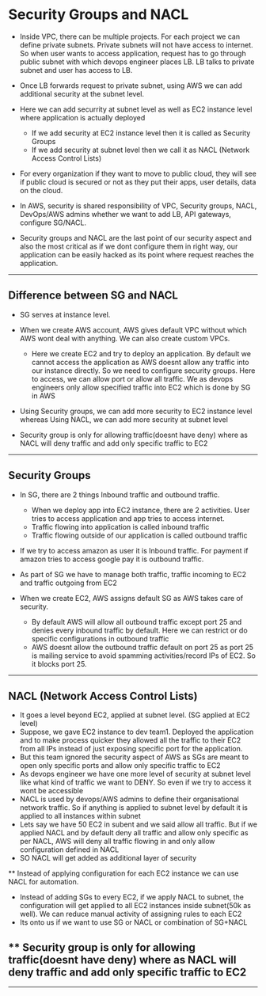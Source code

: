 # Security Groups and NACL

- Inside VPC, there can be multiple projects. For each project we can define private subnets. Private subnets will not have access to internet. So when user wants to access application, request has to go through public subnet with which devops engineer places LB. LB talks to private subnet and user has access to LB.
- Once LB forwards request to private subnet, using AWS we can add additional security at the subnet level.

- Here we can add securrity at subnet level as well as EC2 instance level where application is actually deployed
  - If we add security at EC2 instance level then it is called as Security Groups
  - If we add security at subnet level then we call it as NACL (Network Access Control Lists)
 
- For every organization if they want to move to public cloud, they will see if public cloud is secured or not as they put their apps, user details, data on the cloud.
- In AWS, security is shared responsibility of VPC, Security groups, NACL, DevOps/AWS admins whether we want to add LB, API gateways, configure SG/NACL.
- Security groups and NACL are the last point of our security aspect and also the most critical as if we dont configure them in right way, our application can be easily hacked as its point where request reaches the application.

---------------------------------------------------------------------------------------------------

Difference between SG and NACL
-
- SG serves at instance level.
- When we create AWS account, AWS gives default VPC without which AWS wont deal with anything. We can also create custom VPCs. 
  - Here we create EC2 and try to deploy an application. By default we cannot access the application as AWS doesnt allow any traffic into our instance directly. So we need to configure security groups. Here to access, we can allow port or allow all traffic. We as devops engineers only allow specified traffic into EC2 which is done by SG in AWS
- Using Security groups, we can add more security to EC2 instance level whereas Using NACL, we can add more security at subnet level

- Security group is only for allowing traffic(doesnt have deny) where as NACL will deny traffic and add only specific traffic to EC2

---------------------------------------------------------------------------------------------------

Security Groups
-
- In SG, there are 2 things Inbound traffic and outbound traffic.
  - When we deploy app into EC2 instance, there are 2 activities. User tries to access application and app tries to access internet.
  - Traffic flowing into application is called inbound traffic
  - Traffic flowing outside of our application is called outbound traffic
 
- If we try to access amazon as user it is Inbound traffic. For payment if amazon tries to access google pay it is outbound traffic.
- As part of SG we have to manage both traffic, traffic incoming to EC2 and traffic outgoing from EC2

- When we create EC2, AWS assigns default SG as AWS takes care of security.
  - By default AWS will allow all outbound traffic except port 25 and denies every inbound traffic by default. Here we can restrict or do specific configurations in outbound traffic
  - AWS doesnt allow the outbound traffic default on port 25 as port 25 is mailing service to avoid spamming activities/record IPs of EC2. So it blocks port 25.

---------------------------------------------------------------------------------------------------

NACL (Network Access Control Lists)
-
- It goes a level beyond EC2, applied at subnet level. (SG applied at EC2 level)
- Suppose, we gave EC2 instance to dev team1. Deployed the application and to make process quicker they allowed all the traffic to their EC2 from all IPs instead of just exposing specific port for the application.
- But this team ignored the security aspect of AWS as SGs are meant to open only specific ports and allow only specific traffic to EC2
- As devops engineer we have one more level of security at subnet level like what kind of traffic we want to DENY. So even if we try to access it wont be accessible
- NACL is used by devops/AWS admins to define their organisational network traffic. So if anything is applied to subnet level by default it is applied to all instances within subnet
- Lets say we have 50 EC2 in subent and we said allow all traffic. But if we applied NACL and by default deny all traffic and allow only specific as per NACL, AWS will deny all traffic flowing in and only allow configuration defined in NACL
- SO NACL will get added as additional layer of security

** Instead of applying configuration for each EC2 instance we can use NACL for automation.
- Instead of adding SGs to every EC2, if we apply NACL to subnet, the configuration will get applied to all EC2 instances inside subnet(50k as well). We can reduce manual activity of assigning rules to each EC2
- Its onto us if we want to use SG or NACL or combination of SG+NACL

** Security group is only for allowing traffic(doesnt have deny) where as NACL will deny traffic and add only specific traffic to EC2
-
---------------------------------------------------------------------------------------------------
